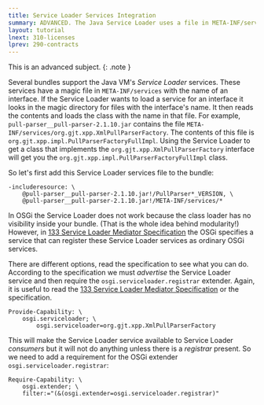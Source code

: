 ```yaml
---
title: Service Loader Services Integration 
summary: ADVANCED. The Java Service Loader uses a file in META-INF/services to load an implementation by its implemented interface. This requires some extra work in OSGi.  
layout: tutorial
lnext: 310-licenses
lprev: 290-contracts
---
```


This is an advanced subject.
{: .note }

Several bundles support the Java VM's _Service Loader_ services. These services have a magic file in `META-INF/services` with the name of an interface. If the Service Loader wants to load a service for an interface it looks in the magic directory for files with the interface's name. It then reads the contents and loads the class with the name in that file. For example, `pull-parser__pull-parser-2.1.10.jar` contains the file `META-INF/services/org.gjt.xpp.XmlPullParserFactory`. The contents of this file is `org.gjt.xpp.impl.PullParserFactoryFullImpl`. Using the Service Loader to get a class that implements the `org.gjt.xpp.XmlPullParserFactory` interface will get you the  `org.gjt.xpp.impl.PullParserFactoryFullImpl` class.

So let's first add this Service Loader services file to the bundle:


	-includeresource: \
		@pull-parser__pull-parser-2.1.10.jar!/PullParser*_VERSION, \
		@pull-parser__pull-parser-2.1.10.jar!/META-INF/services/*

In OSGi the Service Loader does not work because the class loader has no visibility inside your bundle. (That is the whole idea behind modularity!) However, in [133 Service Loader Mediator Specification] the OSGi specifies a service that can register these Service Loader services as ordinary OSGi services. 

There are different options, read the specification to see what you can do. According to the specification we must _advertise_ the Service Loader service and then require the `osgi.serviceloader.registrar` extender. Again, it is useful to read the [133 Service Loader Mediator Specification] or the specification.

	Provide-Capability: \
		osgi.serviceloader; \
            osgi.serviceloader=org.gjt.xpp.XmlPullParserFactory

This will make the Service Loader service available to Service Loader _consumers_ but it will not do anything unless there is a _registrar_ present. So we need to add a requirement for the OSGi extender `osgi.serviceloader.registrar`:

	Require-Capability: \
		osgi.extender; \
        filter:="(&(osgi.extender=osgi.serviceloader.registrar)"



[DOM4J]: http://jpm4j.org/#!/p/org.jdom/jdom
[JPM4J]: http://jpm4j.org/
[-conditionalpackage]: http://bnd.bndtools.org/instructions/conditionalpackage.html
[blog]: http://njbartlett.name/2014/05/26/static-linking.html
[133 Service Loader Mediator Specification]: http://blog.osgi.org/2013/02/javautilserviceloader-in-osgi.html
[semanticaly versioned]: http://bnd.bndtools.org/chapters/170-versioning.html 
[135.3 osgi.contract Namespace]: http://blog.osgi.org/2013/08/osgi-contracts-wonkish.html
[BSD style license]: http://dom4j.sourceforge.net/dom4j-1.6.1/license.html
[supernodes of small worlds]: https://en.wikipedia.org/wiki/Small-world_network
[OSGiSemVer]: https://www.osgi.org/wp-content/uploads/SemanticVersioning.pdf
[osgi.enroute.examples.wrapping.dom4j.adapter]: https://github.com/osgi/osgi.enroute.examples/osgi.enroute.examples.wrapping.dom4j.adapter